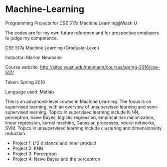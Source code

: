 # Machine-Learning
Programming Projects for CSE 517a Machine Learning@Wash U

The codes are for my own future reference and for prospective employers to judge my competence. 

CSE 517a Machine Learning (Graduate-Level)

Instuctor: Marion Neumann

Course website: http://sites.wustl.edu/neumann/courses/spring-2016/cse-517/

Taken: Spring 2016

Language used: Matlab

This is an advanced-level course in Machine Learning. The focus is on supervised learning, with an overview of unsupervised learning and semi-supervised learning. Topics in supervised learning include K-NN, perceptron, naive Bayes, logistic regression, empirical risk minimization, linear regression, kernel machine, Gaussian processes, neural networks, SVM. Topics in unsupervised learning include clustering and dimensionality reduction.

  - Project 1: L^2 distance and inner product
  - Project 2: KNN
  - Project 3: Perceptron
  - Project 4: Naive Bayes and the perceptron 
